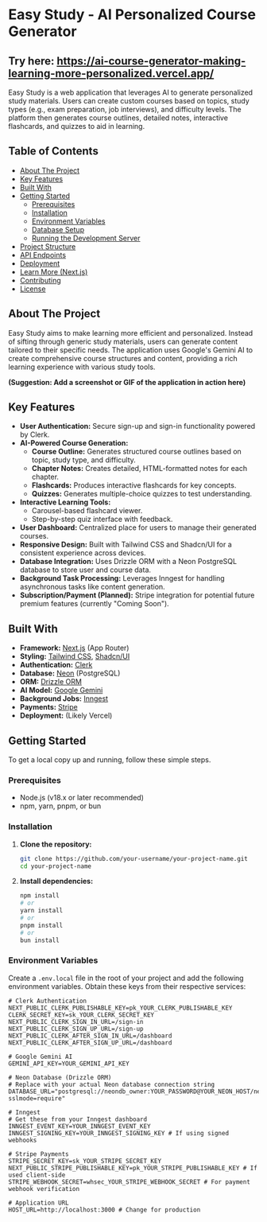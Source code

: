 # Easy Study - AI Personalized Course Generator
## Try here: https://ai-course-generator-making-learning-more-personalized.vercel.app/

Easy Study is a web application that leverages AI to generate personalized study materials. Users can create custom courses based on topics, study types (e.g., exam preparation, job interviews), and difficulty levels. The platform then generates course outlines, detailed notes, interactive flashcards, and quizzes to aid in learning.

## Table of Contents

- [About The Project](#about-the-project)
- [Key Features](#key-features)
- [Built With](#built-with)
- [Getting Started](#getting-started)
  - [Prerequisites](#prerequisites)
  - [Installation](#installation)
  - [Environment Variables](#environment-variables)
  - [Database Setup](#database-setup)
  - [Running the Development Server](#running-the-development-server)
- [Project Structure](#project-structure)
- [API Endpoints](#api-endpoints)
- [Deployment](#deployment)
- [Learn More (Next.js)](#learn-more-nextjs)
- [Contributing](#contributing)
- [License](#license)

## About The Project

Easy Study aims to make learning more efficient and personalized. Instead of sifting through generic study materials, users can generate content tailored to their specific needs. The application uses Google's Gemini AI to create comprehensive course structures and content, providing a rich learning experience with various study tools.

**(Suggestion: Add a screenshot or GIF of the application in action here)**
<!-- ![App Screenshot](path/to/your/screenshot.png) -->

## Key Features

-   **User Authentication:** Secure sign-up and sign-in functionality powered by Clerk.
-   **AI-Powered Course Generation:**
    -   **Course Outline:** Generates structured course outlines based on topic, study type, and difficulty.
    -   **Chapter Notes:** Creates detailed, HTML-formatted notes for each chapter.
    -   **Flashcards:** Produces interactive flashcards for key concepts.
    -   **Quizzes:** Generates multiple-choice quizzes to test understanding.
-   **Interactive Learning Tools:**
    -   Carousel-based flashcard viewer.
    -   Step-by-step quiz interface with feedback.
-   **User Dashboard:** Centralized place for users to manage their generated courses.
-   **Responsive Design:** Built with Tailwind CSS and Shadcn/UI for a consistent experience across devices.
-   **Database Integration:** Uses Drizzle ORM with a Neon PostgreSQL database to store user and course data.
-   **Background Task Processing:** Leverages Inngest for handling asynchronous tasks like content generation.
-   **Subscription/Payment (Planned):** Stripe integration for potential future premium features (currently "Coming Soon").

## Built With

-   **Framework:** [Next.js](https://nextjs.org/) (App Router)
-   **Styling:** [Tailwind CSS](https://tailwindcss.com/), [Shadcn/UI](https://ui.shadcn.com/)
-   **Authentication:** [Clerk](https://clerk.com/)
-   **Database:** [Neon](https://neon.tech/) (PostgreSQL)
-   **ORM:** [Drizzle ORM](https://orm.drizzle.team/)
-   **AI Model:** [Google Gemini](https://ai.google.dev/gemini-api)
-   **Background Jobs:** [Inngest](https://www.inngest.com/)
-   **Payments:** [Stripe](https://stripe.com/)
-   **Deployment:** (Likely Vercel)

## Getting Started

To get a local copy up and running, follow these simple steps.

### Prerequisites

-   Node.js (v18.x or later recommended)
-   npm, yarn, pnpm, or bun

### Installation

1.  **Clone the repository:**
    ```bash
    git clone https://github.com/your-username/your-project-name.git
    cd your-project-name
    ```
2.  **Install dependencies:**
    ```bash
    npm install
    # or
    yarn install
    # or
    pnpm install
    # or
    bun install
    ```

### Environment Variables

Create a `.env.local` file in the root of your project and add the following environment variables. Obtain these keys from their respective services:

```env
# Clerk Authentication
NEXT_PUBLIC_CLERK_PUBLISHABLE_KEY=pk_YOUR_CLERK_PUBLISHABLE_KEY
CLERK_SECRET_KEY=sk_YOUR_CLERK_SECRET_KEY
NEXT_PUBLIC_CLERK_SIGN_IN_URL=/sign-in
NEXT_PUBLIC_CLERK_SIGN_UP_URL=/sign-up
NEXT_PUBLIC_CLERK_AFTER_SIGN_IN_URL=/dashboard
NEXT_PUBLIC_CLERK_AFTER_SIGN_UP_URL=/dashboard

# Google Gemini AI
GEMINI_API_KEY=YOUR_GEMINI_API_KEY

# Neon Database (Drizzle ORM)
# Replace with your actual Neon database connection string
DATABASE_URL="postgresql://neondb_owner:YOUR_PASSWORD@YOUR_NEON_HOST/neondb?sslmode=require"

# Inngest
# Get these from your Inngest dashboard
INNGEST_EVENT_KEY=YOUR_INNGEST_EVENT_KEY
INNGEST_SIGNING_KEY=YOUR_INNGEST_SIGNING_KEY # If using signed webhooks

# Stripe Payments
STRIPE_SECRET_KEY=sk_YOUR_STRIPE_SECRET_KEY
NEXT_PUBLIC_STRIPE_PUBLISHABLE_KEY=pk_YOUR_STRIPE_PUBLISHABLE_KEY # If used client-side
STRIPE_WEBHOOK_SECRET=whsec_YOUR_STRIPE_WEBHOOK_SECRET # For payment webhook verification

# Application URL
HOST_URL=http://localhost:3000 # Change for production
